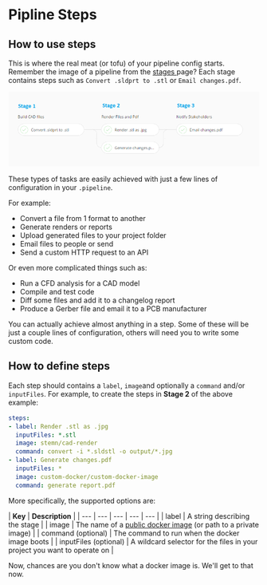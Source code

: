 # Pipline Steps

## How to use steps

This is where the real meat \(or tofu\) of your pipeline config starts. Remember the image of a pipeline from the [stages ](../pipeline-stages.md)page? Each stage contains steps such as `Convert .sldprt to .stl` or `Email changes.pdf`. 

![](../../../.gitbook/assets/steps-stages%20%281%29.png)

These types of tasks are easily achieved with just a few lines of configuration in your `.pipeline`.

For example:

* Convert a file from 1 format to another
* Generate renders or reports
* Upload generated files to your project folder
* Email files to people or send
* Send a custom HTTP request to an API

Or even more complicated things such as:

* Run a CFD analysis for a CAD model
* Compile and test code
* Diff some files and add it to a changelog report
* Produce a Gerber file and email it to a PCB manufacturer 

 You can actually achieve almost anything in a step. Some of these will be just a couple lines of configuration, others will need you to write some custom code.

## How to define steps

Each step should contains a `label`, `image`and optionally a `command` and/or `inputFiles`. For example, to create the steps in **Stage 2** of the above example: 

```yaml
steps:
- label: Render .stl as .jpg
  inputFiles: *.stl
  image: stemn/cad-render
  command: convert -i *.sldstl -o output/*.jpg
- label: Generate changes.pdf
  inputFiles: *
  image: custom-docker/custom-docker-image
  command: generate report.pdf
```

More specifically, the supported options are:

| **Key** | **Description** |
| --- | --- | --- | --- | --- |
| label | A string describing the stage |
| image | The name of a [public docker image](https://hub.docker.com) \(or path to a private image\) |
| command \(optional\) | The command to run when the docker image boots |
|  inputFiles \(optional\) | A wildcard selector for the files in your project you want to operate on |

Now, chances are you don't know what a docker image is. We'll get to that now.



